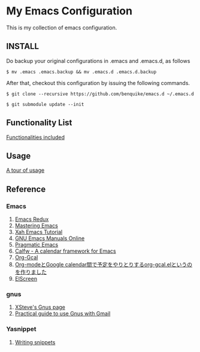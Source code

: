 # My Emacs Configuration

This is my collection of emacs configuration.

## INSTALL
Do backup your original configurations in .emacs and .emacs.d, as follows

```
$ mv .emacs .emacs.backup && mv .emacs.d .emacs.d.backup
```

After that, checkout this configuration by issuing the following commands.

```
$ git clone --recursive https://github.com/benquike/emacs.d ~/.emacs.d
```
```
$ git submodule update --init
```

## Functionality List

[Functionalities included](FunctionalityList.md)

## Usage

[A tour of usage](UsageTour.md)

## Reference
### Emacs
1. [Emacs Redux](http://emacsredux.com/)
2. [Mastering Emacs](https://www.masteringemacs.org/)
3. [Xah Emacs Tutorial](http://ergoemacs.org/emacs/emacs.html)
4. [GNU Emacs Manuals Online](http://www.gnu.org/software/emacs/manual/)
5. [Pragmatic Emacs](http://pragmaticemacs.com/)
6. [Calfw - A calendar framework for Emacs](https://github.com/kiwanami/emacs-calfw)
7. [Org-Gcal](https://github.com/myuhe/org-gcal.el)
8. [Org-modeとGoogle calendar間で予定をやりとりするorg-gcal.elというのを作りました](http://sheephead.homelinux.org/2014/03/14/7023/)
9. [ElScreen](https://github.com/knu/elscreen)

### gnus
1. [XSteve's Gnus page](http://www.xsteve.at/prg/gnus/)
2. [Practical guide to use Gnus with Gmail](http://blog.binchen.org/posts/notes-on-using-gnus.html)

### Yasnippet
1. [Writing snippets](https://capitaomorte.github.io/yasnippet/snippet-development.html)
